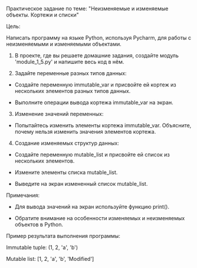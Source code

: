 Практическое задание по теме: "Неизменяемые и изменяемые объекты. Кортежи и списки"



Цель:

Написать программу на языке Python, используя Pycharm, для работы с неизменяемыми и изменяемыми объектами.



1. В проекте, где вы решаете домашние задания, создайте модуль 'module_1_5.py' и напишите весь код в нём.



2. Задайте переменные разных типов данных:

  - Создайте переменную immutable_var и присвойте ей кортеж из нескольких элементов разных типов данных.

  - Выполните операции вывода кортежа immutable_var на экран.



3. Изменение значений переменных:

  - Попытайтесь изменить элементы кортежа immutable_var. Объясните, почему нельзя изменить значения элементов кортежа.



4. Создание изменяемых структур данных:

  - Создайте переменную mutable_list и присвойте ей список из нескольких элементов.

  - Измените элементы списка mutable_list.

  - Выведите на экран измененный список mutable_list.



Примечания:

- Для вывода значений на экран используйте функцию print().

- Обратите внимание на особенности изменяемых и неизменяемых объектов в Python.



Пример результата выполнения программы:

Immutable tuple: (1, 2, 'a', 'b')

Mutable list: [1, 2, 'a', 'b', 'Modified']

